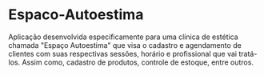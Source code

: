 # Espaco-Autoestima
Aplicação desenvolvida especificamente para uma clínica de estética chamada "Espaço Autoestima" que visa o cadastro e agendamento de clientes com suas respectivas sessões, horário e profissional que vai tratá-los. Assim como, cadastro de produtos, controle de estoque, entre outros.
